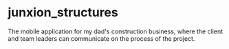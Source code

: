 # junxion_structures
The mobile application for my dad's construction business, where the client and team leaders can communicate on the process of the project.
